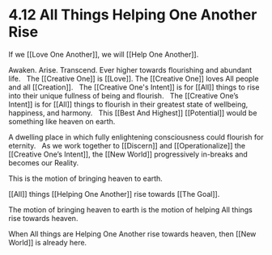 # 4.12 All Things Helping One Another Rise
If we [[Love One Another]], we will [[Help One Another]]. 

Awaken. Arise. Transcend. Ever higher towards flourishing and abundant life. 
 
The [[Creative One]] is [[Love]]. The [[Creative One]] loves All people and all [[Creation]]. 
 
The [[Creative One's Intent]] is for [[All]] things to rise into their unique fullness of being and flourish. 
 
The [[Creative One’s Intent]] is for [[All]] things to flourish in their greatest state of wellbeing, happiness, and harmony.
 
This [[Best And Highest]] [[Potential]] would be something like heaven on earth. 

A dwelling place in which fully enlightening consciousness could flourish for eternity. 
 
As we work together to [[Discern]] and [[Operationalize]] the [[Creative One’s Intent]], the [[New World]] progressively in-breaks and becomes our Reality. 

This is the motion of bringing heaven to earth. 

[[All]] things [[Helping One Another]] rise towards [[The Goal]]. 

The motion of bringing heaven to earth is the motion of helping All things rise towards heaven. 

When All things are Helping One Another rise towards heaven, then [[New World]] is already here. 

